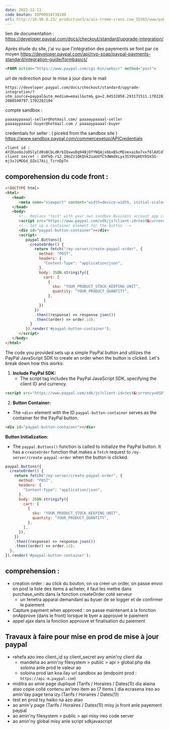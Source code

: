 ```yaml
---
date: 2022-12-11
code bouton: IDP00034738100
url: http://10.99.0.23/_production3/a/aix-treme-cross.com_ID303/www/public/
---
```


lien de documentation  : 
https://developer.paypal.com/docs/checkout/standard/upgrade-integration/


Après étude du site, j'ai vu que l'intégration des payements se font par ce moyen 
https://developer.paypal.com/api/nvp-soap/paypal-payments-standard/integration-guide/formbasics/

```html
<FORM action="https://www.paypal.com/cgi-bin/webscr" method="post">
```

url de redirection pour le mise à jour dans le mail 

```url 
https://developer.paypal.com/docs/checkout/standard/upgrade-integration/?utm_source=paypal&utm_medium=email&utm&_ga=2.84532058.293171511.1702283647-2080590797.1702282104
```

compte sandbox  : 

```
paaaaypaaaal-seller@hotmail.com/ paaaaypaaaal-seller  
paaaaypaaaal-buyer@hotmail.com / paaaaypaaaal-buyer
```

credentials for seller : ( picekd from the sandbox site )
https://www.sandbox.paypal.com/commercesetup/APICredentials
```
client id : AYZKooUoJoDSlyCd0sBCbLdKrbIQxwoDq94BjOfYNQAjx6bxBScMEoexai6o7xxf6lAXCd7GRadf9B3w
client secret : EHfkQ-rSJ_IHoZz1QKQnk2uaUdfC5dWmdkLyx3SYOVpHUY8SkSG-mj3vJiMGGd_QZe17Aij_TzrnDpTn
```
## comporehension du code front  :

```html
<!DOCTYPE html>
<html>
   <head>
      <meta name="viewport" content="width=device-width, initial-scale=1">
   </head>
   <body>
      <!-- Replace "test" with your own sandbox Business account app client ID -->
      <script src="https://www.paypal.com/sdk/js?client-id=test&currency=USD"></script>
      <!-- Set up a container element for the button -->
      <div id="paypal-button-container"></div>
      <script>
         paypal.Buttons({
           createOrder() {
             return fetch("/my-server/create-paypal-order", {
               method: "POST",
               headers: {
                 "Content-Type": "application/json",
               },
               body: JSON.stringify({
                 cart: [
                   {
                     sku: "YOUR_PRODUCT_STOCK_KEEPING_UNIT",
                     quantity: "YOUR_PRODUCT_QUANTITY",
                   },
                 ]
               })
             })
             .then((response) => response.json())
             .then((order) => order.id);
           }
         }).render('#paypal-button-container');
      </script>
   </body>
</html>
```


The code you provided sets up a simple PayPal button and utilizes the PayPal JavaScript SDK to create an order when the button is clicked. Let's break down how this works:

1. **Include PayPal SDK:**
    - The script tag includes the PayPal JavaScript SDK, specifying the client ID and currency.
```html
<script src="https://www.paypal.com/sdk/js?client-id=test&currency=USD"></script>
```

2. **Button Container:**
- The `<div>` element with the ID `paypal-button-container` serves as the container for the PayPal button.
<div id="paypal-button-container"></div>
<div id="paypal-button-container"></div>
<div id="paypal-button-container"></div>
<div id="paypal-button-container"></div>
<div id="paypal-button-container"></div>

```html
<div id="paypal-button-container"></div>
```
**Button Initialization:**

- The `paypal.Buttons()` function is called to initialize the PayPal button. It has a `createOrder` function that makes a `fetch` request to `/my-server/create-paypal-order` when the button is clicked.

```js
paypal.Buttons({
  createOrder() {
    return fetch("/my-server/create-paypal-order", {
      method: "POST",
      headers: {
        "Content-Type": "application/json",
      },
      body: JSON.stringify({
        cart: [
          {
            sku: "YOUR_PRODUCT_STOCK_KEEPING_UNIT",
            quantity: "YOUR_PRODUCT_QUANTITY",
          },
        ],
      }),
    })
    .then((response) => response.json())
    .then((order) => order.id);
  },
}).render('#paypal-button-container');

```

## comprehension  : 

-  creation order  : au click du bouton, on va créer un order, on passe envoi en post la liste des items à acheter, 
il faut les mettre dans purchase_units dans la fonction createOrder coté serveur
	- un fenetra apparai demandant au byuer de se logger et de confirmer le paiement 
- Capture payment when approved : on passe maintenant à la fonction onApprove (dans le front) lorsque le byer a approuvé le paiement 
- appel ajax dans la fonction approuve et finalisation du paiement

## Travaux à faire pour mise en prod de mise à jour paypal 
- rehefa azo ireo client_id sy client_secret avy amin'ny client dia 
	- mandeha ao amin'ny filesystem > public > api > global.php dia soloina anle prod le valeur ao 
	- soloina prod ian koa ilay url sandbox ao (endpoint prod : `https://api-m.paypal.com`)
- miditra ao amle page dupliqué (Tarifs / Horaires / Dates(1)) dia alaina atao copie collé contenu an'ireo item ao (7 items ) dia ecrasena ireo ao amin'ilay page tena izy.(Tarifs / Horaires / Dates(1))
- test en prod tsy haiko na azo atao
- ao amin'y page (Tarifs / Horaires / Dates(1)) misy js front anle payement paypal
- ao amin'ny filesystem > public > api misy ireo code server 
- ao amin'ny global misy anle script sdkjavascript